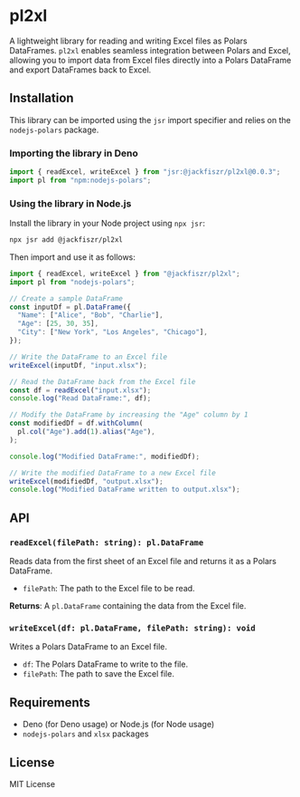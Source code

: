 # pl2xl

A lightweight library for reading and writing Excel files as Polars DataFrames.
`pl2xl` enables seamless integration between Polars and Excel, allowing you to
import data from Excel files directly into a Polars DataFrame and export
DataFrames back to Excel.

## Installation

This library can be imported using the `jsr` import specifier and relies on the
`nodejs-polars` package.

### Importing the library in Deno

```typescript
import { readExcel, writeExcel } from "jsr:@jackfiszr/pl2xl@0.0.3";
import pl from "npm:nodejs-polars";
```

### Using the library in Node.js

Install the library in your Node project using `npx jsr`:

```bash
npx jsr add @jackfiszr/pl2xl
```

Then import and use it as follows:

```typescript
import { readExcel, writeExcel } from "@jackfiszr/pl2xl";
import pl from "nodejs-polars";

// Create a sample DataFrame
const inputDf = pl.DataFrame({
  "Name": ["Alice", "Bob", "Charlie"],
  "Age": [25, 30, 35],
  "City": ["New York", "Los Angeles", "Chicago"],
});

// Write the DataFrame to an Excel file
writeExcel(inputDf, "input.xlsx");

// Read the DataFrame back from the Excel file
const df = readExcel("input.xlsx");
console.log("Read DataFrame:", df);

// Modify the DataFrame by increasing the "Age" column by 1
const modifiedDf = df.withColumn(
  pl.col("Age").add(1).alias("Age"),
);

console.log("Modified DataFrame:", modifiedDf);

// Write the modified DataFrame to a new Excel file
writeExcel(modifiedDf, "output.xlsx");
console.log("Modified DataFrame written to output.xlsx");
```

## API

### `readExcel(filePath: string): pl.DataFrame`

Reads data from the first sheet of an Excel file and returns it as a Polars
DataFrame.

- `filePath`: The path to the Excel file to be read.

**Returns**: A `pl.DataFrame` containing the data from the Excel file.

### `writeExcel(df: pl.DataFrame, filePath: string): void`

Writes a Polars DataFrame to an Excel file.

- `df`: The Polars DataFrame to write to the file.
- `filePath`: The path to save the Excel file.

## Requirements

- Deno (for Deno usage) or Node.js (for Node usage)
- `nodejs-polars` and `xlsx` packages

## License

MIT License
